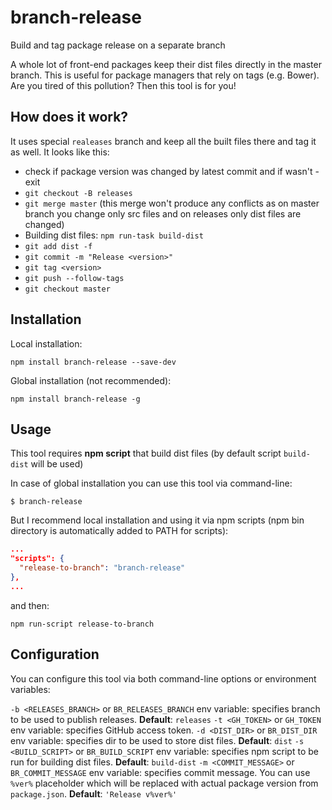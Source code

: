 branch-release
=====
Build and tag package release on a separate branch

A whole lot of front-end packages keep their dist files directly in the master branch. This is useful for package managers that rely on tags (e.g. Bower). Are you tired of this pollution? Then this tool is for you!

## How does it work?
It uses special `realeases` branch and keep all the built files there and tag it as well.
It looks like this:
- check if package version was changed by latest commit and if wasn't - exit
- `git checkout -B releases`
- `git merge master` (this merge won't produce any conflicts as on master branch you change only src files and on releases only dist files are changed)
- Building dist files: `npm run-task build-dist`
- `git add dist -f`
- `git commit -m "Release <version>"`
- `git tag <version>`
- `git push --follow-tags`
- `git checkout master`

## Installation
Local installation:

    npm install branch-release --save-dev

Global installation (not recommended):

    npm install branch-release -g

## Usage
This tool requires **npm script** that build dist files (by default script `build-dist` will be used)

In case of global installation you can use this tool via command-line:

    $ branch-release

But I recommend local installation and using it via npm scripts (npm bin directory is automatically added to PATH for scripts):

```json
...
"scripts": {
  "release-to-branch": "branch-release"
},
...
```

and then:

    npm run-script release-to-branch


## Configuration

You can configure this tool via both command-line options or environment variables:

`-b <RELEASES_BRANCH>` or `BR_RELEASES_BRANCH` env variable: specifies branch to be used to publish releases. **Default**: `releases`
`-t <GH_TOKEN>` or `GH_TOKEN` env variable: specifies GitHub access token.
`-d <DIST_DIR>` or `BR_DIST_DIR` env variable: specifies dir to be used to store dist files. **Default**: `dist`
`-s <BUILD_SCRIPT>` or `BR_BUILD_SCRIPT` env variable: specifies npm script to be run for building dist files. **Default**: `build-dist`
`-m <COMMIT_MESSAGE>` or `BR_COMMIT_MESSAGE` env variable: specifies commit message. You can use `%ver%` placeholder which will be replaced with actual package version from `package.json`. **Default**: `'Release v%ver%'`
